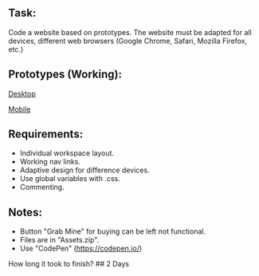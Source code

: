 ## Task:

Code a website based on prototypes. The website must be adapted for all devices, different web browsers (Google Chrome, Safari, Mozilla Firefox, etc.)

## Prototypes (Working):

[Desktop](https://xd.adobe.com/view/71aa4c0a-e981-467c-8520-344513801d0f-24f9/)

[Mobile](https://xd.adobe.com/view/1fc48004-d069-4cfc-a9e8-c3c8baa5e099-4a97/)

## Requirements:

- Individual workspace layout.
- Working nav links.
- Adaptive design for difference devices.
- Use global variables with .css.
- Commenting.

## Notes:

- Button "Grab Mine" for buying can be left not functional.
- Files are in "Assets.zip".
- Use "CodePen" (https://codepen.io/)

How long it took to finish? ## 2 Days
